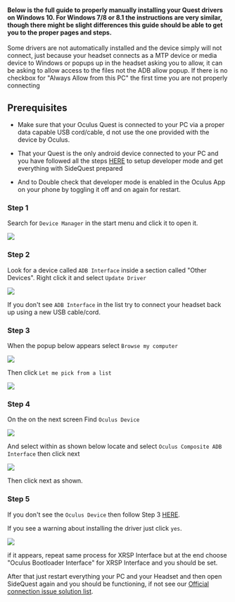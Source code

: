 #### Below is the full guide to properly manually installing your Quest drivers on Windows 10. For Windows 7/8 or 8.1 the instructions are very similar, though there might be slight differences this guide should be able to get you to the proper pages and steps. 

Some drivers are not automatically installed and the device simply will not connect, just because your headset connects as a MTP device or media device to Windows or popups up in the headset asking you to allow, it can be asking to allow access to the files not the ADB allow popup.
If there is no checkbox for "Always Allow from this PC" the first time you are not properly connecting


## Prerequisites

-  Make sure that your Oculus Quest is connected to your PC via a proper data capable USB cord/cable, d not use the one provided with the device by Oculus.

-  That your Quest is the only android device connected to your PC and you have followed all the steps [HERE](https://github.com/the-expanse/SideQuest/wiki/SideQuest-Setup-&-How-To-install) to setup developer mode and get everything with SideQuest prepared 

-  And to Double check that developer mode is enabled in the Oculus App on your phone by toggling it off and on again for restart.



### Step 1
Search for `Device Manager` in the start menu and click it to open it.

![](https://cdn.discordapp.com/attachments/541467913857662995/641732058309459978/Screenshot_781.png)



### Step 2
Look for a device called `ADB Interface` inside a section called "Other Devices". Right click it and select `Update Driver`

![](https://cdn.discordapp.com/attachments/541467913857662995/641728713603416075/Screenshot_780.png)

If you don't see `ADB Interface` in the list try to connect your headset back up using a new USB cable/cord.



### Step 3
When the popup below appears select `Browse my computer`

![](https://cdn.discordapp.com/attachments/541467913857662995/641735135414190090/Screenshot_779.png)

Then click `Let me pick from a list`

![](https://cdn.discordapp.com/attachments/541467913857662995/641734956950880260/Screenshot_783.png)

### Step 4
On the on the next screen Find `Oculus Device`

![](https://cdn.discordapp.com/attachments/541467913857662995/641738916373856277/Screenshot_784.png)

And select within as shown below locate and select `Oculus Composite ADB Interface` then click next

![](https://cdn.discordapp.com/attachments/541467913857662995/641736416199442434/1_2.png)

Then click next as shown.

### Step 5


If you don't see the `Oculus Device` then follow Step 3 [HERE](https://github.com/the-expanse/SideQuest/wiki/SideQuest-Setup-&-How-To-install#step-3-install-drivers-windows-users-only).


If you see a warning about installing the driver just click `yes`.

![](https://cdn.discordapp.com/attachments/541467913857662995/641731673871876118/Screenshot_782.png)

if it appears, repeat same process for XRSP Interface but at the end choose "Oculus Bootloader Interface" for XRSP Interface and you should be set.

After that just restart everything your PC and your Headset and then open SideQuest again and you should be functioning, if not see our [Official connection issue solution list](https://github.com/the-expanse/SideQuest/wiki/I-am-having-issues-Connecting-,-what-do-i-do%3F).